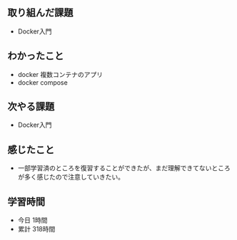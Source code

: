 ## 取り組んだ課題
- Docker入門
## わかったこと
- docker 複数コンテナのアプリ
- docker compose  
## 次やる課題
- Docker入門
## 感じたこと
- 一部学習済のところを復習することができたが、まだ理解できてないところが多く感じたので注意していきたい。
## 学習時間
- 今日 1時間
- 累計 318時間